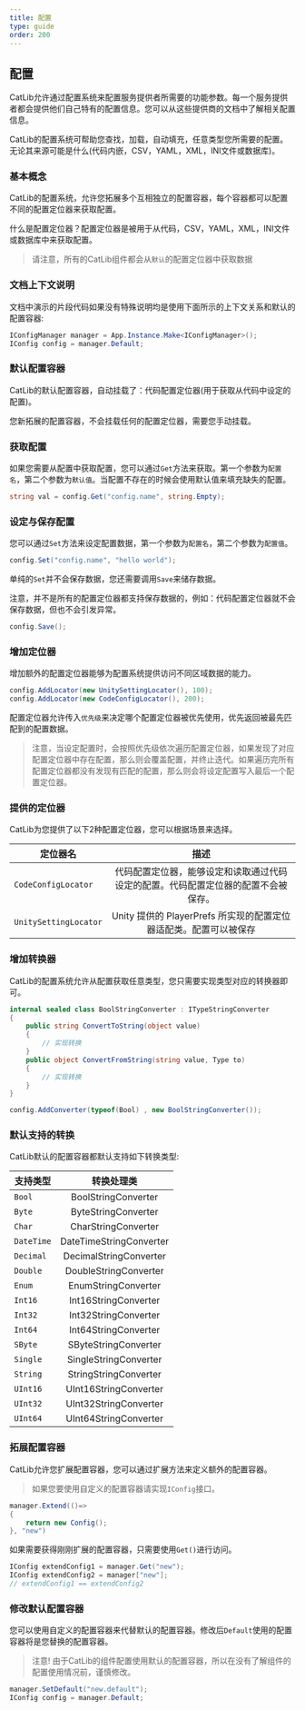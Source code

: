 ```yaml
---
title: 配置
type: guide
order: 200
---
```


## 配置

CatLib允许通过配置系统来配置服务提供者所需要的功能参数。每一个服务提供者都会提供他们自己特有的配置信息。您可以从这些提供商的文档中了解相关配置信息。

CatLib的配置系统可帮助您查找，加载，自动填充，任意类型您所需要的配置。无论其来源可能是什么(代码内嵌，CSV，YAML，XML，INI文件或数据库)。

### 基本概念

CatLib的配置系统，允许您拓展多个互相独立的配置容器，每个容器都可以配置不同的配置定位器来获取配置。

什么是配置定位器？配置定位器是被用于从代码，CSV，YAML，XML，INI文件或数据库中来获取配置。

> 请注意，所有的CatLib组件都会从`默认`的配置定位器中获取数据

### 文档上下文说明

文档中演示的片段代码如果没有特殊说明均是使用下面所示的上下文关系和默认的配置容器:

``` csharp
IConfigManager manager = App.Instance.Make<IConfigManager>();
IConfig config = manager.Default;
```

### 默认配置容器

CatLib的默认配置容器，自动挂载了：代码配置定位器(用于获取从代码中设定的配置)。

您新拓展的配置容器，不会挂载任何的配置定位器，需要您手动挂载。

### 获取配置

如果您需要从配置中获取配置，您可以通过`Get`方法来获取。第一个参数为`配置名`，第二个参数为`默认值`。当配置不存在的时候会使用默认值来填充缺失的配置。

``` csharp
string val = config.Get("config.name", string.Empty);
```

### 设定与保存配置

您可以通过`Set`方法来设定配置数据，第一个参数为`配置名`，第二个参数为`配置值`。

``` csharp
config.Set("config.name", "hello world");
```

单纯的`Set`并不会保存数据，您还需要调用`Save`来储存数据。

注意，并不是所有的配置定位器都支持保存数据的，例如：代码配置定位器就不会保存数据，但也不会引发异常。

``` csharp
config.Save();
```

### 增加定位器

增加额外的配置定位器能够为配置系统提供访问不同区域数据的能力。

``` csharp
config.AddLocator(new UnitySettingLocator(), 100);
config.AddLocator(new CodeConfigLocator(), 200);
```

配置定位器允许传入`优先级`来决定哪个配置定位器被优先使用，优先返回被最先匹配到的配置数据。

> 注意，当设定配置时，会按照优先级依次遍历配置定位器，如果发现了对应配置定位器中存在配置，那么则会覆盖配置，并终止迭代。如果遍历完所有配置定位器都没有发现有匹配的配置，那么则会将设定配置写入最后一个配置定位器。

### 提供的定位器

CatLib为您提供了以下2种配置定位器，您可以根据场景来选择。

| 定位器名                | 描述                                                                     |
| ---------------------- |:-----------------------------------------------------------------------:|
| `CodeConfigLocator`    | 代码配置定位器，能够设定和读取通过代码设定的配置。代码配置定位器的配置不会被保存。    |
| `UnitySettingLocator`  | Unity 提供的 PlayerPrefs 所实现的配置定位器适配类。配置可以被保存               |

### 增加转换器

CatLib的配置系统允许从配置获取任意类型，您只需要实现类型对应的转换器即可。

``` csharp
internal sealed class BoolStringConverter : ITypeStringConverter
{
    public string ConvertToString(object value)
    {
        // 实现转换
    }
    public object ConvertFromString(string value, Type to)
    {
        // 实现转换
    }
}
```

``` csharp
config.AddConverter(typeof(Bool) , new BoolStringConverter());
```

### 默认支持的转换

CatLib默认的配置容器都默认支持如下转换类型:

| 支持类型              | 转换处理类                |
| -------------------- |:-----------------------:|
| `Bool`               | BoolStringConverter     |
| `Byte`               | ByteStringConverter     |
| `Char`               | CharStringConverter     |
| `DateTime`           | DateTimeStringConverter |
| `Decimal`            | DecimalStringConverter  |
| `Double`             | DoubleStringConverter   |
| `Enum`               | EnumStringConverter     |
| `Int16`              | Int16StringConverter    |
| `Int32`              | Int32StringConverter    |
| `Int64`              | Int64StringConverter    |
| `SByte`              | SByteStringConverter    |
| `Single`             | SingleStringConverter   |
| `String`             | StringStringConverter   |
| `UInt16`             | UInt16StringConverter   |
| `UInt32`             | UInt32StringConverter   |
| `UInt64`             | UInt64StringConverter   |

### 拓展配置容器

CatLib允许您扩展配置容器，您可以通过扩展方法来定义额外的配置容器。

> 如果您要使用自定义的配置容器请实现`IConfig`接口。

``` csharp
manager.Extend(()=>
{
    return new Config();
}, "new")
```

如果需要获得刚刚扩展的配置容器，只需要使用`Get()`进行访问。

``` csharp
IConfig extendConfig1 = manager.Get("new");
IConfig extendConfig2 = manager["new"];
// extendConfig1 == extendConfig2
```

### 修改默认配置容器

您可以使用自定义的配置容器来代替默认的配置容器。修改后`Default`使用的配置容器将是您替换的配置容器。

> 注意! 由于CatLib的组件配置使用默认的配置容器，所以在没有了解组件的配置使用情况前，谨慎修改。

``` csharp
manager.SetDefault("new.default");
IConfig config = manager.Default;
```